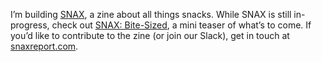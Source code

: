 I’m building [SNAX](http://snaxreport.com/), a zine about all things snacks. While SNAX is still in-progress, check out [SNAX: Bite-Sized](https://gumroad.com/l/snax-bite-sized), a mini teaser of what’s to come. If you’d like to contribute to the zine (or join our Slack), get in touch at [snaxreport.com](http://snaxreport.com/).
